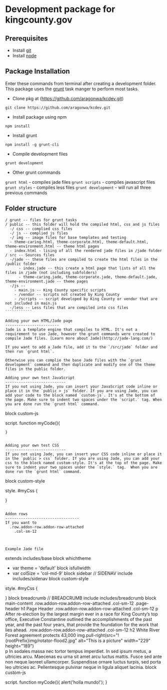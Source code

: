 Development package for kingcounty.gov
=======================================

Prerequisites 
---------------------------
* Install [git](http://git-scm.com/)
* Install [node](https://nodejs.org/download/)

Package Installation
-----------
Enter these commands from terminal after creating a development folder. This package uses the [grunt](http://gruntjs.com/) task manger to perform most tasks.

* Clone pkg at (https://github.com/aragonwa/kcdev.git)
```
git clone https://github.com/aragonwa/kcdev.git
```

*  Install package using npm
```
npm install
```

* Install grunt
```
npm install -g grunt-cli
```

* Compile development files
```
grunt development
```
* Other grunt commands

`grunt html` - compiles jade files
`grunt scripts` - compiles javascript files
`grunt styles` - compiles less files
`grunt development` - will run all three previous commands

Folder structure
------------------------
``````````````
/ grunt -- files for grunt tasks 
/ public -- this folder will hold the compiled html, css and js files
  -/ css -- complied css files
  -/ js -- complied js files
  -/ img -- image files for base templates and testing
  - theme-caring.html, theme-corporate.html, theme-default.html, theme-environment.html -- theme html pages
  - index.html - lising of all the rendered jade files in /jade folder
/ src -- Sources files
  -/jade -- these files are compiled to create the html files in the /public folder
      - index.jade -- this create a html page that lists of all the files in /jade (not including subfolders)
      - theme-caring.jade, theme-corporate.jade, theme-default.jade, theme-environment.jade -- theme pages
  -/js -- 
    - main.js -- King County specific scripts
    - /vendor -- scripts not created by King County
    - /scripts -- script developed by King County or vendor that are not included in main.js
  -/less -- Less files that are compiled into css files
````````````

Adding your own HTML/Jade page
------------------------
Jade is a template engine that compiles to HTML. It's not a requirement to use Jade, however the grunt commands were created to compile Jade files. [Learn more about Jade](http://jade-lang.com/)

If you want to add a Jade file, add it to the `/src/jade` folder and then run `grunt html`. 

Otherwise you can complie the base Jade files with the `grunt development` command and then duplicate and modify one of the theme files in the public folder. 

Adding your own test JavaScript
---------------------------
If you not using Jade, you can insert your JavaScript code inline or place it in the `public > js` folder. If you are using Jade, you can add your code to the block named `custom-js`. It's at the bottom of the page. Make sure to indent two spaces under the `script.` tag. When you are done run the `grunt html` command. 
`````````````````````````````
block custom-js
  <!-- Custom JS -->
  script.
    function myCode(){

    }
```````````````

Adding your own test CSS
---------------------------
If you not using Jade, you can insert your CSS code inline or place it in the `public > css` folder. If you are using Jade, you can add your css to the block named custom-style. It's at the top of the page. Make sure to indent your two spaces under the `style.` tag.  When you are done run the `grunt html` command. 
`````````````````````````````
block custom-style
  <!-- Custom CSS -->
  style.
    #myCss {

  }
```````````````

Addon rows
---------------------------------
If you want to 
  .row.addon-row.addon-row-attached
    .col-sm-12



Example Jade file
``````````````````````````````
extends includes/base
block whichtheme
  - var theme = 'default'
block isfullwidth
  - var colSize = 'col-md-9'
block sidebar
  // SIDENAV
  include includes/sidenav
block custom-style
  <!-- Custom CSS -->
  style.
    #myCss {

  }
block breadcrumb
  // BREADCRUMB
  include includes/breadcrumb
block main-content
  .row.addon-row.addon-row-attached
    .col-sm-12
      .page-header
        h1 Page Header
  .row.addon-row.addon-row-attached
    .col-sm-12
      p After re-election by the largest margin ever in a race for King County’s top office, Executive Constantine outlined the accomplishments of the past year, and the past four years, that provide the foundation for the work that lies ahead.
  .row.addon-row.addon-row-attached
    .col-sm-12
      h2 White River Forest agreement protects 43,000
      img.pull-right(src="!{rootPrefix}img/rotator-flood2.jpg" alt="This is a picture" width="229" height="189")                
      p In sodales massa nec tortor tempus imperdiet. In sed ipsum metus, a ultricies arcu. Maecenas eu urna sit amet arcu luctus mattis. Fusce sed ante non neque laoreet ullamcorper. Suspendisse ornare luctus turpis, sed porta leo ultricies ac. Pellentesque pulvinar neque in ligula aliquet lacinia.
block custom-js
  <!-- Custom JS -->
  script.
    function myCode(){
      alert('holla mundo!');
    }
`````````````